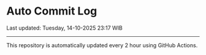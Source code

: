 # Auto Commit Log

Last updated: Tuesday, 14-10-2025 23:17 WIB

---

This repository is automatically updated every 2 hour using GitHub Actions.
